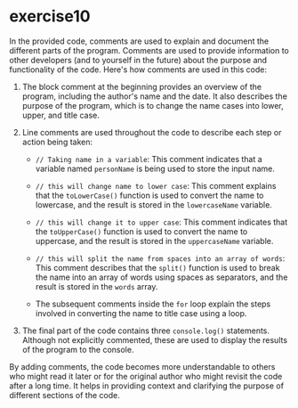 # exercise10
In the provided code, comments are used to explain and document the different parts of the program. Comments are used to provide information to other developers (and to yourself in the future) about the purpose and functionality of the code. Here's how comments are used in this code:

1. The block comment at the beginning provides an overview of the program, including the author's name and the date. It also describes the purpose of the program, which is to change the name cases into lower, upper, and title case.

2. Line comments are used throughout the code to describe each step or action being taken:

   - `// Taking name in a variable`: This comment indicates that a variable named `personName` is being used to store the input name.

   - `// this will change name to lower case`: This comment explains that the `toLowerCase()` function is used to convert the name to lowercase, and the result is stored in the `lowercaseName` variable.

   - `// this will change it to upper case`: This comment indicates that the `toUpperCase()` function is used to convert the name to uppercase, and the result is stored in the `uppercaseName` variable.

   - `// this will split the name from spaces into an array of words`: This comment describes that the `split()` function is used to break the name into an array of words using spaces as separators, and the result is stored in the `words` array.

   - The subsequent comments inside the `for` loop explain the steps involved in converting the name to title case using a loop.

3. The final part of the code contains three `console.log()` statements. Although not explicitly commented, these are used to display the results of the program to the console.

By adding comments, the code becomes more understandable to others who might read it later or for the original author who might revisit the code after a long time. It helps in providing context and clarifying the purpose of different sections of the code.
